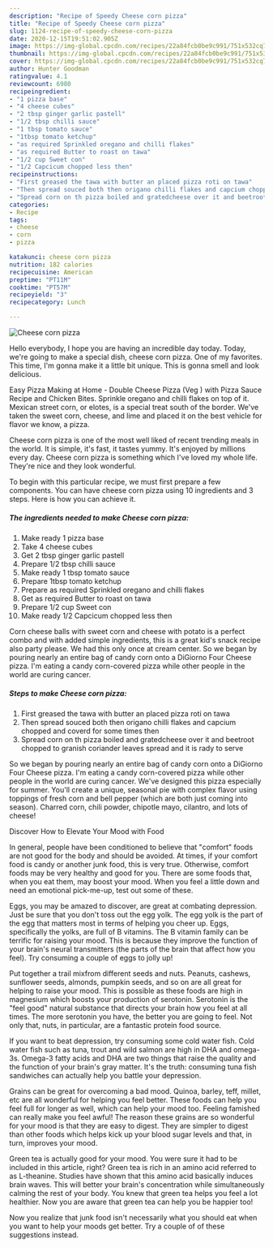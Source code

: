 ```yaml
---
description: "Recipe of Speedy Cheese corn pizza"
title: "Recipe of Speedy Cheese corn pizza"
slug: 1124-recipe-of-speedy-cheese-corn-pizza
date: 2020-12-15T19:51:02.905Z
image: https://img-global.cpcdn.com/recipes/22a84fcb0be9c991/751x532cq70/cheese-corn-pizza-recipe-main-photo.jpg
thumbnail: https://img-global.cpcdn.com/recipes/22a84fcb0be9c991/751x532cq70/cheese-corn-pizza-recipe-main-photo.jpg
cover: https://img-global.cpcdn.com/recipes/22a84fcb0be9c991/751x532cq70/cheese-corn-pizza-recipe-main-photo.jpg
author: Hunter Goodman
ratingvalue: 4.1
reviewcount: 6980
recipeingredient:
- "1 pizza base"
- "4 cheese cubes"
- "2 tbsp ginger garlic pastell"
- "1/2 tbsp chilli sauce"
- "1 tbsp tomato sauce"
- "1tbsp tomato ketchup"
- "as required Sprinkled oregano and chilli flakes"
- "as required Butter to roast on tawa"
- "1/2 cup Sweet con"
- "1/2 Capcicum chopped less then"
recipeinstructions:
- "First greased the tawa with butter an placed pizza roti on tawa"
- "Then spread souced both then origano chilli flakes and capcium chopped and coverd for some times then"
- "Spread corn on th pizza boiled and gratedcheese over it and beetroot chopped to granish coriander leaves spread and it is rady to serve"
categories:
- Recipe
tags:
- cheese
- corn
- pizza

katakunci: cheese corn pizza 
nutrition: 182 calories
recipecuisine: American
preptime: "PT11M"
cooktime: "PT57M"
recipeyield: "3"
recipecategory: Lunch

---
```



![Cheese corn pizza](https://img-global.cpcdn.com/recipes/22a84fcb0be9c991/751x532cq70/cheese-corn-pizza-recipe-main-photo.jpg)

Hello everybody, I hope you are having an incredible day today. Today, we're going to make a special dish, cheese corn pizza. One of my favorites. This time, I'm gonna make it a little bit unique. This is gonna smell and look delicious.

Easy Pizza Making at Home - Double Cheese Pizza (Veg ) with Pizza Sauce Recipe and Chicken Bites. Sprinkle oregano and chilli flakes on top of it. Mexican street corn, or elotes, is a special treat south of the border. We&#39;ve taken the sweet corn, cheese, and lime and placed it on the best vehicle for flavor we know, a pizza.

Cheese corn pizza is one of the most well liked of recent trending meals in the world. It is simple, it's fast, it tastes yummy. It's enjoyed by millions every day. Cheese corn pizza is something which I've loved my whole life. They're nice and they look wonderful.


To begin with this particular recipe, we must first prepare a few components. You can have cheese corn pizza using 10 ingredients and 3 steps. Here is how you can achieve it.

<!--inarticleads1-->

##### The ingredients needed to make Cheese corn pizza:

1. Make ready 1 pizza base
1. Take 4 cheese cubes
1. Get 2 tbsp ginger garlic pastell
1. Prepare 1/2 tbsp chilli sauce
1. Make ready 1 tbsp tomato sauce
1. Prepare 1tbsp tomato ketchup
1. Prepare as required Sprinkled oregano and chilli flakes
1. Get as required Butter to roast on tawa
1. Prepare 1/2 cup Sweet con
1. Make ready 1/2 Capcicum chopped less then


Corn cheese balls with sweet corn and cheese with potato is a perfect combo and with added simple ingredients, this is a great kid&#39;s snack recipe also party please. We had this only once at cream center. So we began by pouring nearly an entire bag of candy corn onto a DiGiorno Four Cheese pizza. I&#39;m eating a candy corn-covered pizza while other people in the world are curing cancer. 

<!--inarticleads2-->

##### Steps to make Cheese corn pizza:

1. First greased the tawa with butter an placed pizza roti on tawa
1. Then spread souced both then origano chilli flakes and capcium chopped and coverd for some times then
1. Spread corn on th pizza boiled and gratedcheese over it and beetroot chopped to granish coriander leaves spread and it is rady to serve


So we began by pouring nearly an entire bag of candy corn onto a DiGiorno Four Cheese pizza. I&#39;m eating a candy corn-covered pizza while other people in the world are curing cancer. We&#39;ve designed this pizza especially for summer. You&#39;ll create a unique, seasonal pie with complex flavor using toppings of fresh corn and bell pepper (which are both just coming into season). Charred corn, chili powder, chipotle mayo, cilantro, and lots of cheese! 

Discover How to Elevate Your Mood with Food


In general, people have been conditioned to believe that "comfort" foods are not good for the body and should be avoided. At times, if your comfort food is candy or another junk food, this is very true. Otherwise, comfort foods may be very healthy and good for you. There are some foods that, when you eat them, may boost your mood. When you feel a little down and need an emotional pick-me-up, test out some of these.

Eggs, you may be amazed to discover, are great at combating depression. Just be sure that you don't toss out the egg yolk. The egg yolk is the part of the egg that matters most in terms of helping you cheer up. Eggs, specifically the yolks, are full of B vitamins. The B vitamin family can be terrific for raising your mood. This is because they improve the function of your brain's neural transmitters (the parts of the brain that affect how you feel). Try consuming a couple of eggs to jolly up!

Put together a trail mixfrom different seeds and nuts. Peanuts, cashews, sunflower seeds, almonds, pumpkin seeds, and so on are all great for helping to raise your mood. This is possible as these foods are high in magnesium which boosts your production of serotonin. Serotonin is the "feel good" natural substance that directs your brain how you feel at all times. The more serotonin you have, the better you are going to feel. Not only that, nuts, in particular, are a fantastic protein food source.

If you want to beat depression, try consuming some cold water fish. Cold water fish such as tuna, trout and wild salmon are high in DHA and omega-3s. Omega-3 fatty acids and DHA are two things that raise the quality and the function of your brain's gray matter. It's the truth: consuming tuna fish sandwiches can actually help you battle your depression. 

Grains can be great for overcoming a bad mood. Quinoa, barley, teff, millet, etc are all wonderful for helping you feel better. These foods can help you feel full for longer as well, which can help your mood too. Feeling famished can really make you feel awful! The reason these grains are so wonderful for your mood is that they are easy to digest. They are simpler to digest than other foods which helps kick up your blood sugar levels and that, in turn, improves your mood.

Green tea is actually good for your mood. You were sure it had to be included in this article, right? Green tea is rich in an amino acid referred to as L-theanine. Studies have shown that this amino acid basically induces brain waves. This will better your brain's concentration while simultaneously calming the rest of your body. You knew that green tea helps you feel a lot healthier. Now you are aware that green tea can help you be happier too!

Now you realize that junk food isn't necessarily what you should eat when you want to help your moods get better. Try  a  couple of  of  these  suggestions  instead.

